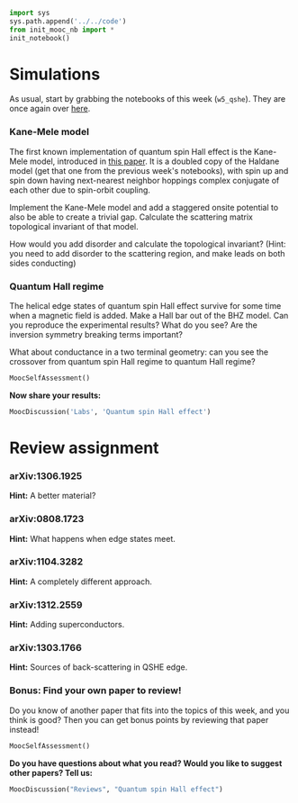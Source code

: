 ```python
import sys
sys.path.append('../../code')
from init_mooc_nb import *
init_notebook()
```

# Simulations

As usual, start by grabbing the notebooks of this week (`w5_qshe`). They are once again over [here](http://tiny.cc/topocm_smc).

### Kane-Mele model

The first known implementation of quantum spin Hall effect is the Kane-Mele model, introduced in [this paper](http://arxiv.org/abs/cond-mat/0411737). It is a doubled copy of the Haldane model (get that one from the previous week's notebooks), with spin up and spin down having next-nearest neighbor hoppings complex conjugate of each other due to spin-orbit coupling.

Implement the Kane-Mele model and add a staggered onsite potential to also be able to create a trivial gap. Calculate the scattering matrix topological invariant of that model.

How would you add disorder and calculate the topological invariant? (Hint: you need to add disorder to the scattering region, and make leads on both sides conducting)

### Quantum Hall regime

The helical edge states of quantum spin Hall effect survive for some time when a magnetic field is added. Make a Hall bar out of the BHZ model. Can you reproduce the experimental results? What do you see? Are the inversion symmetry breaking terms important?

What about conductance in a two terminal geometry: can you see the crossover from quantum spin Hall regime to quantum Hall regime?


```python
MoocSelfAssessment()
```

**Now share your results:**


```python
MoocDiscussion('Labs', 'Quantum spin Hall effect')
```

# Review assignment

### arXiv:1306.1925

**Hint:** A better material?

### arXiv:0808.1723

**Hint:** What happens when edge states meet.

### arXiv:1104.3282

**Hint:** A completely different approach.

### arXiv:1312.2559

**Hint:** Adding superconductors.

### arXiv:1303.1766

**Hint:** Sources of back-scattering in QSHE edge.

### Bonus: Find your own paper to review!

Do you know of another paper that fits into the topics of this week, and you think is good?
Then you can get bonus points by reviewing that paper instead!

```python
MoocSelfAssessment()
```

**Do you have questions about what you read? Would you like to suggest other papers? Tell us:**


```python
MoocDiscussion("Reviews", "Quantum spin Hall effect")
```
